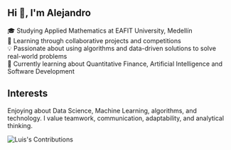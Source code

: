 ## Hi 👋, I'm Alejandro

🎓 Studying Applied Mathematics at EAFIT University, Medellín <br/> 
🌱 Learning through collaborative projects and competitions <br/> 
💡 Passionate about using algorithms and data-driven solutions to solve real-world problems <br/>
💭 Currently learning about Quantitative Finance, Artificial Intelligence and Software Development <br/>

## Interests
Enjoying about Data Science, Machine Learning, algorithms, and technology. I value teamwork, communication, adaptability, and analytical thinking.

<!--![Alejo's GitHub stats](https://github-readme-stats.vercel.app/api?username=alejobaenam&show_icons=true&theme=rose)-->

![Luis's Contributions](https://github-readme-streak-stats.herokuapp.com/?user=alejobaenam&theme=rose)
